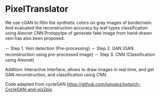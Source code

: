 # PixelTranslator
 We use cGAN to fillin the synthetic colors on gray images of border/vein. And evaluated the reconstruction accuracy by leaf types classification using Alexnet CNN Protopytpe of generate fake image from hand-drawn vein has also been proposed.


－ Step 1. Vein detection (Pre-processing)
－ Step 2. GAN            (GAN reconstruction using pre-processed image)
－ Step 3. CNN            (Classification using Alexnet)

Addition: Interactive Interface, allows to draw images in real time, and get GAN reconstruction, and classification using CNN. 

Code adapted from cycleGAN https://github.com/junyanz/pytorch-CycleGAN-and-pix2pix
